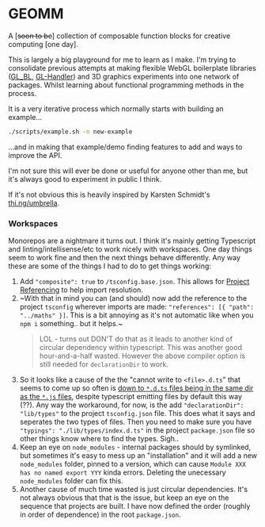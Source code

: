 # GEOMM

A [~~soon to be~~] collection of composable function blocks for creative computing [one day].

This is largely a big playground for me to learn as I make. I'm trying to consolidate previous attempts at making flexible WebGL boilerplate libraries ([GL_BL](https://github.com/joshmurr/webgl_boilerplate), [GL-Handler](https://github.com/joshmurr/gl-handler)) and 3D graphics experiments into one network of packages. Whilst learning about functional programming methods in the process.

It is a very iterative process which normally starts with building an example...

```bash
./scripts/example.sh -n new-example
```

...and in making that example/demo finding features to add and ways to improve the API.

I'm not sure this will ever be done or useful for anyone other than me, but it's always good to experiment in public I think.

If it's not obvious this is heavily inspired by Karsten Schmidt's [thi.ng/umbrella](https://github.com/thi-ng/umbrella).

### Workspaces

Monorepos are a nightmare it turns out. I think it's mainly getting Typescript and linting/intellisense/etc to work nicely with workspaces. One day things seem to work fine and then the next things behave differently. Any way these are some of the things I had to do to get things working:

1. Add `"composite": true` to `/tsconfig.base.json`. This allows for [Project Referencing](https://www.typescriptlang.org/docs/handbook/project-references.html) to help import resolution.
2. ~With that in mind you can (and should) now add the reference to the project `tsconfig` wherever imports are made: `"references": [{ "path": "../maths" }]`. This is a bit annoying as it's not automatic like when you `npm i` something.. but it helps.~
   > LOL - turns out DON'T do that as it leads to another kind of circular dependency within typescript. This was another good hour-and-a-half wasted. However the above compiler option is still needed for `declarationDir` to work.
3. So it looks like a cause of the the "cannot write to `<file>.d.ts`" that seems to come up so often is [down to `*.d.ts` files being in the same dir as the `*.js` files](https://www.codejam.info/2021/10/typescript-cannot-write-file-overwrite-input.html), despite typescript emitting files by default this way (??). Any way the workaround, for now, is the add `"declarationDir": "lib/types"` to the project `tsconfig.json` file. This does what it says and seperates the two types of files. Then you need to make sure you have `"typings": "./lib/types/index.d.ts"` in the project `package.json` file so other things know where to find the types. Sigh..
4. Keep an eye on `node_modules` - internal packages should by symlinked, but sometimes it's easy to mess up an "installation" and it will add a new `node_modules` folder, pinned to a version, which can cause `Module XXX has no named export YYY` kinda errors. Deleting the unecessary `node_modules` folder can fix this.
5. Another cause of much time wasted is just circular dependencies. It's not always obvious that that is the issue, but keep an eye on the sequence that projects are built. I have now defined the order (roughly in order of dependence) in the root `package.json`.
